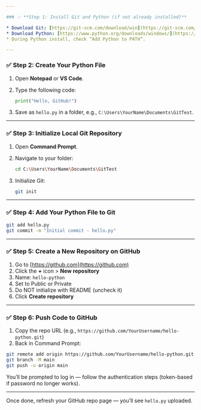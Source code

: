 ```yaml
---

### ✅ **Step 1: Install Git and Python (if not already installed)**

* Download Git: [https://git-scm.com/download/win](https://git-scm.com/download/win)
* Download Python: [https://www.python.org/downloads/windows/](https://www.python.org/downloads/windows/)
* During Python install, check “Add Python to PATH”.

---
```


### ✅ **Step 2: Create Your Python File**

1. Open **Notepad** or **VS Code**.
2. Type the following code:

   ```python
   print("Hello, GitHub!")
   ```
3. Save as `hello.py` in a folder, e.g., `C:\Users\YourName\Documents\GitTest`.

---

### ✅ **Step 3: Initialize Local Git Repository**

1. Open **Command Prompt**.
2. Navigate to your folder:

   ```bash
   cd C:\Users\YourName\Documents\GitTest
   ```
3. Initialize Git:

   ```bash
   git init
   ```

---

### ✅ **Step 4: Add Your Python File to Git**

```bash
git add hello.py
git commit -m "Initial commit - hello.py"
```

---

### ✅ **Step 5: Create a New Repository on GitHub**

1. Go to [https://github.com](https://github.com)
2. Click the **+** icon > **New repository**
3. Name: `hello-python`
4. Set to Public or Private
5. Do NOT initialize with README (uncheck it)
6. Click **Create repository**

---

### ✅ **Step 6: Push Code to GitHub**

1. Copy the repo URL (e.g., `https://github.com/YourUsername/hello-python.git`)
2. Back in Command Prompt:

```bash
git remote add origin https://github.com/YourUsername/hello-python.git
git branch -M main
git push -u origin main
```

You’ll be prompted to log in — follow the authentication steps (token-based if password no longer works).

---

Once done, refresh your GitHub repo page — you’ll see `hello.py` uploaded.
